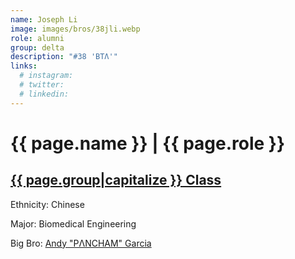 ```yaml
---
name: Joseph Li
image: images/bros/38jli.webp
role: alumni
group: delta
description: "#38 'BTΛ'"
links:
  # instagram: 
  # twitter: 
  # linkedin: 
---
```


# {{ page.name }} | {{ page.role }} 
    
## [{{ page.group|capitalize }} Class](/ah/{{page.group}}s)
    
Ethnicity: Chinese

Major: Biomedical Engineering

Big Bro: [Andy "PΛNCHAM" Garcia](18agarcia)


